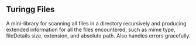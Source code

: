 ## Turingg Files

A mini-library for scanning all files in a directory recursively and producing extended information
for all the files encountered, such as mime type, fileDetails size, extension, and absolute path. 
Also handles errors gracefully.